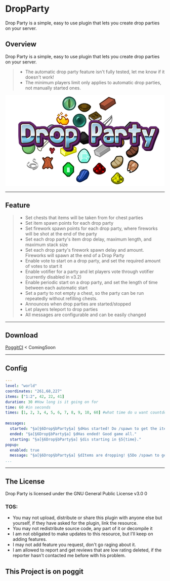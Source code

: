 # DropParty
Drop Party is a simple, easy to use plugin that lets you create drop parties on your server.

## Overview
Drop Party is a simple, easy to use plugin that lets you create drop parties on your server.

>- The automatic drop party feature isn't fully tested, let me know if it doesn't work!
>- The minimum players limit only applies to automatic drop parties, not manually started ones.

![DropParty](https://github.com/VirulCreator/DropParty/blob/master/media/dropparty.png)

---
## Feature
>- Set chests that items will be taken from for chest parties
>- Set item spawn points for each drop party
>- Set firework spawn points for each drop party, where fireworks will be shot at the end of the party
>- Set each drop party's item drop delay, maximum length, and maximum stack size
>- Set each drop party's firework spawn delay and amount. Fireworks will spawn at the end of a Drop Party
>- Enable vote to start on a drop party, and set the required amount of votes to start it
>- Enable votifier for a party and let players vote through votifier (currently disabled in v3.2)
>- Enable periodic start on a drop party, and set the length of time between each automatic start
>- Set a party to not empty a chest, so the party can be run repeatedly without refilling chests.
>- Announces when drop parties are started/stopped
>- Let players teleport to drop parties
>- All messages are configurable and can be easily changed
---

## Download
 [PoggitCI](https://poggit.pmmp.io) < ComingSoon

---
## Config
```yaml
---
level: "world"
coordinates: "261,68,227"
items: ["1:2", 42, 22, 41]
duration: 30 #How long is it going on for
time: 60 #in seconds
times: [1, 2, 3, 4, 5, 6, 7, 8, 9, 10, 60] #what time do u want countdown to annouce it

messages:
  started: "§a[§6Drop§bParty§a] §dHas started! Do /spawn to get the items at the §5DropParty"
  ended: "§a[§6Drop§bParty§a] §dHas ended! Good game all."
  starting: "§a[§6Drop§bParty§a] §dis starting in §5{time}."
popup:
  enabled: true
  message: "§a[§6Drop§bParty§a] §dItems are dropping! §5Do /spawn to get those items!"
...
```
---

## The License
Drop Party is licensed under the GNU General Public License v3.0 0 

### TOS:
* You may not upload, distribute or share this plugin with anyone else but yourself, if they have asked for the plugin, link the resource.
* You may not redistribute source code, any part of it or decompile it
* I am not obligated to make updates to this resource, but I'll keep on adding features.
* I may not add feature you request, don't go raging about it.
* I am allowed to report and get reviews that are low rating deleted, if the reporter hasn't contacted me before with his problem.

## This Project is on poggit

